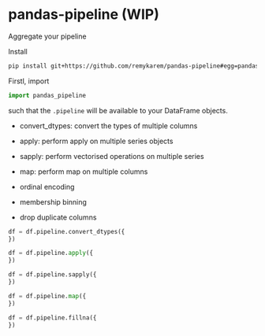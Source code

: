# pandas-pipeline (WIP)

Aggregate your pipeline

Install

```bash
pip install git+https://github.com/remykarem/pandas-pipeline#egg=pandas-pipeline
```

Firstl, import

```python
import pandas_pipeline
```

such that the `.pipeline` will be available to your DataFrame objects. 

* convert_dtypes: convert the types of multiple columns
* apply: perform apply on multiple series objects
* sapply: perform vectorised operations on multiple series
* map: perform map on multiple columns

* ordinal encoding
* membership binning
* drop duplicate columns

```python
df = df.pipeline.convert_dtypes({
})
```

```python
df = df.pipeline.apply({
})
```

```python
df = df.pipeline.sapply({
})
```

```python
df = df.pipeline.map({
})
```

```python
df = df.pipeline.fillna({
})
```
